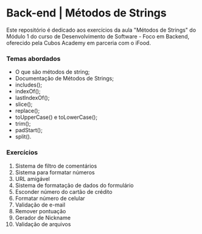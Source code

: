 # Back-end | Métodos de Strings

Este repositório é dedicado aos exercícios da aula "Métodos de Strings" do Módulo 1 do curso de Desenvolvimento de Software - Foco em Backend, oferecido pela Cubos Academy em parceria com o iFood.

### Temas abordados

- O que são métodos de string;
- Documentação de Métodos de Strings;
- includes();
- indexOf();
- lastIndexOf();
- slice();
- replace();
- toUpperCase() e toLowerCase();
- trim();
- padStart();
- split().

### Exercícios

1. Sistema de filtro de comentários
2. Sistema para formatar números
3. URL amigável
4. Sistema de formatação de dados do formulário
5. Esconder número do cartão de crédito
6. Formatar número de celular
7. Validação de e-mail
8. Remover pontuação
9. Gerador de Nickname
10. Validação de arquivos